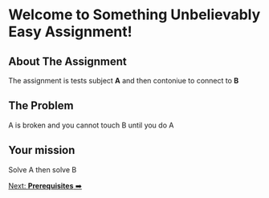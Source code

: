 # Welcome to Something Unbelievably Easy Assignment!

## About The Assignment

The assignment is tests subject **A** and then contoniue to connect to **B**

## The Problem
A is broken and you cannot touch B until you do A

## Your mission
Solve A then solve B

[Next: **Prerequisites** ➡️](prerequisites.md)
